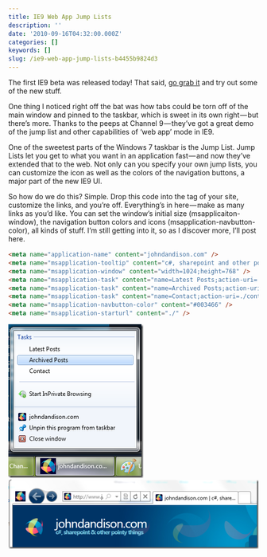 ```yaml
---
title: IE9 Web App Jump Lists
description: ''
date: '2010-09-16T04:32:00.000Z'
categories: []
keywords: []
slug: /ie9-web-app-jump-lists-b4455b9824d3
---
```


The first IE9 beta was released today! That said, [go grab it](http://www.microsoft.com/ie) and try out some of the new stuff.

One thing I noticed right off the bat was how tabs could be torn off of the main window and pinned to the taskbar, which is sweet in its own right — but there’s more. Thanks to the peeps at Channel 9 — they’ve got a great demo of the jump list and other capabilities of ‘web app’ mode in IE9.

One of the sweetest parts of the Windows 7 taskbar is the Jump List. Jump Lists let you get to what you want in an application fast — and now they’ve extended that to the web. Not only can you specify your own jump lists, you can customize the icon as well as the colors of the navigation buttons, a major part of the new IE9 UI.

So how do we do this? Simple. Drop this code into the tag of your site, customize the links, and you’re off. Everything’s in here — make as many links as you’d like. You can set the window’s initial size (msapplicaiton-window), the navigation button colors and icons (msapplication-navbutton-color), all kinds of stuff. I’m still getting into it, so as I discover more, I’ll post here.

```html
<meta name="application-name" content="johndandison.com" />
<meta name="msapplication-tooltip" content="c#, sharepoint and other pointy things" />
<meta name="msapplication-window" content="width=1024;height=768" />
<meta name="msapplication-task" content="name=Latest Posts;action-uri=./;icon-uri=/themes/illacrimo/favicon.ico" />
<meta name="msapplication-task" content="name=Archived Posts;action-uri=./archive.aspx;icon-uri=/themes/illacrimo/favicon.ico" />
<meta name="msapplication-task" content="name=Contact;action-uri=./contact.aspx;icon-uri=/themes/illacrimo/favicon.ico" />
<meta name="msapplication-navbutton-color" content="#003466" />
<meta name="msapplication-starturl" content="./" />
```

![image](/img/0_QlnKMmNQNwtU2O1w.png)
![image](/img/0_m9XjyLHdPM32bQ7H.png)
